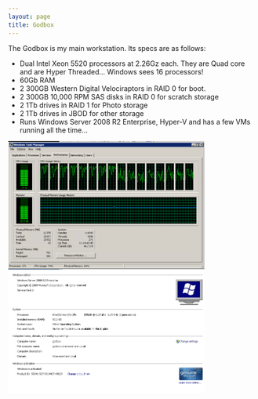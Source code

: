 ```yaml
---
layout: page
title: Godbox
---
```

The Godbox is my main workstation. Its specs are as follows:

* Dual Intel Xeon 5520 processors at 2.26Gz each. They are Quad core and are Hyper Threaded... Windows sees 16 processors!
* 60Gb RAM
* 2 300GB Western Digital Velociraptors in RAID 0 for boot.
* 2 300GB 10,000 RPM SAS disks in RAID 0 for scratch storage
* 2 1Tb drives in RAID 1 for Photo storage
* 2 1Tb drives in JBOD for other storage
* Runs Windows Server 2008 R2 Enterprise, Hyper-V and has a few VMs running all the time...

<img src="/post_images/20121009-1539-godbox-taskmanager.png" alt="Godbox Task Manager" width="400"/>

<img src="/post_images/20121009-1549-godbox-systeminfo.png" alt="Godbox System Info" width="400"/>